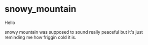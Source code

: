 # snowy_mountain

Hello

snowy mountain was supposed to sound really peaceful but it's just reminding me how friggin cold it is.
